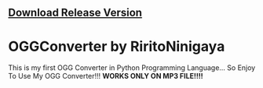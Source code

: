 ## [Download Release Version](https://github.com/RiritoNinigaya/OGGConverter/releases/tag/oggconverter_releasefolderconsole)

# OGGConverter by RiritoNinigaya

This is my first OGG Converter in Python Programming Language... So Enjoy To Use My OGG Converter!!! **WORKS ONLY ON MP3 FILE!!!!**
